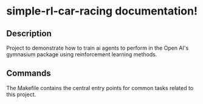 # simple-rl-car-racing documentation!

## Description

Project to demonstrate how to train ai agents to perform in the Open AI's gymnasium package using reinforcement learning methods.

## Commands

The Makefile contains the central entry points for common tasks related to this project.

